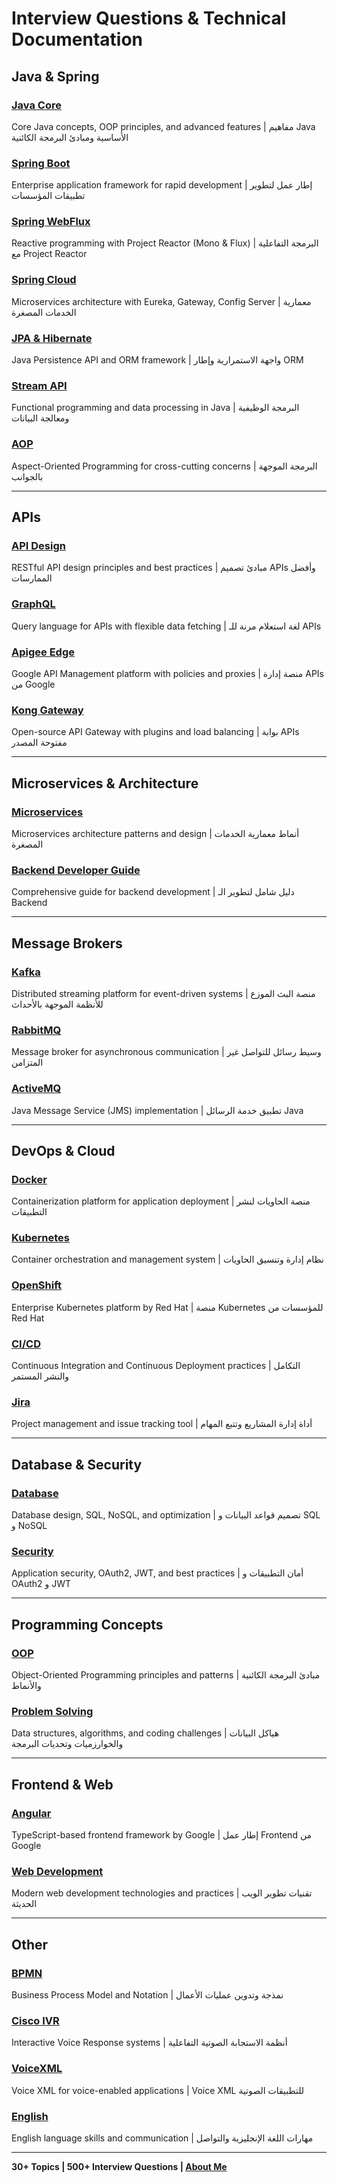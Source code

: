 # Interview Questions & Technical Documentation

## Java & Spring

### **[Java Core](./java/README.md)**
Core Java concepts, OOP principles, and advanced features | مفاهيم Java الأساسية ومبادئ البرمجة الكائنية

### **[Spring Boot](./java/Spring_Boot_README.md)**
Enterprise application framework for rapid development | إطار عمل لتطوير تطبيقات المؤسسات

### **[Spring WebFlux](./Spring-WebFlux/README.md)**
Reactive programming with Project Reactor (Mono & Flux) | البرمجة التفاعلية مع Project Reactor

### **[Spring Cloud](./Spring-Cloud/README.md)**
Microservices architecture with Eureka, Gateway, Config Server | معمارية الخدمات المصغرة

### **[JPA & Hibernate](./JPA-Hibernate/)**
Java Persistence API and ORM framework | واجهة الاستمرارية وإطار ORM

### **[Stream API](./Stream-API/)**
Functional programming and data processing in Java | البرمجة الوظيفية ومعالجة البيانات

### **[AOP](./Aspect-Oriented%20Programming%20%28AOP%29/)**
Aspect-Oriented Programming for cross-cutting concerns | البرمجة الموجهة بالجوانب

---

## APIs

### **[API Design](./API-Design/)**
RESTful API design principles and best practices | مبادئ تصميم APIs وأفضل الممارسات

### **[GraphQL](./GraphQL/README.md)**
Query language for APIs with flexible data fetching | لغة استعلام مرنة للـ APIs

### **[Apigee Edge](./Apigee-Edge/README.md)**
Google API Management platform with policies and proxies | منصة إدارة APIs من Google

### **[Kong Gateway](./Kong/README.md)**
Open-source API Gateway with plugins and load balancing | بوابة APIs مفتوحة المصدر

---

## Microservices & Architecture

### **[Microservices](./microservices/)**
Microservices architecture patterns and design | أنماط معمارية الخدمات المصغرة

### **[Backend Developer Guide](./Backend-Developer/)**
Comprehensive guide for backend development | دليل شامل لتطوير الـ Backend

---

## Message Brokers

### **[Kafka](./kafka/)**
Distributed streaming platform for event-driven systems | منصة البث الموزع للأنظمة الموجهة بالأحداث

### **[RabbitMQ](./RabbitMQ/)**
Message broker for asynchronous communication | وسيط رسائل للتواصل غير المتزامن

### **[ActiveMQ](./ActiveMQ/)**
Java Message Service (JMS) implementation | تطبيق خدمة الرسائل Java

---

## DevOps & Cloud

### **[Docker](./Docker/)**
Containerization platform for application deployment | منصة الحاويات لنشر التطبيقات

### **[Kubernetes](./Kubernetes/)**
Container orchestration and management system | نظام إدارة وتنسيق الحاويات

### **[OpenShift](./OpenShift/)**
Enterprise Kubernetes platform by Red Hat | منصة Kubernetes للمؤسسات من Red Hat

### **[CI/CD](./CI-CD/)**
Continuous Integration and Continuous Deployment practices | التكامل والنشر المستمر

### **[Jira](./Jira/README.md)**
Project management and issue tracking tool | أداة إدارة المشاريع وتتبع المهام

---

## Database & Security

### **[Database](./Database/)**
Database design, SQL, NoSQL, and optimization | تصميم قواعد البيانات و SQL و NoSQL

### **[Security](./Security/)**
Application security, OAuth2, JWT, and best practices | أمان التطبيقات و OAuth2 و JWT

---

## Programming Concepts

### **[OOP](./OOP/)**
Object-Oriented Programming principles and patterns | مبادئ البرمجة الكائنية والأنماط

### **[Problem Solving](./Problem-Solving/)**
Data structures, algorithms, and coding challenges | هياكل البيانات والخوارزميات وتحديات البرمجة

---

## Frontend & Web

### **[Angular](./angular/)**
TypeScript-based frontend framework by Google | إطار عمل Frontend من Google

### **[Web Development](./web/)**
Modern web development technologies and practices | تقنيات تطوير الويب الحديثة

---

## Other

### **[BPMN](./bpmn/)**
Business Process Model and Notation | نمذجة وتدوين عمليات الأعمال

### **[Cisco IVR](./Cisco%20IVR/)**
Interactive Voice Response systems | أنظمة الاستجابة الصوتية التفاعلية

### **[VoiceXML](./VoiceXML/)**
Voice XML for voice-enabled applications | Voice XML للتطبيقات الصوتية

### **[English](./English/)**
English language skills and communication | مهارات اللغة الإنجليزية والتواصل

---

**30+ Topics | 500+ Interview Questions | [About Me](./aboutme/)**